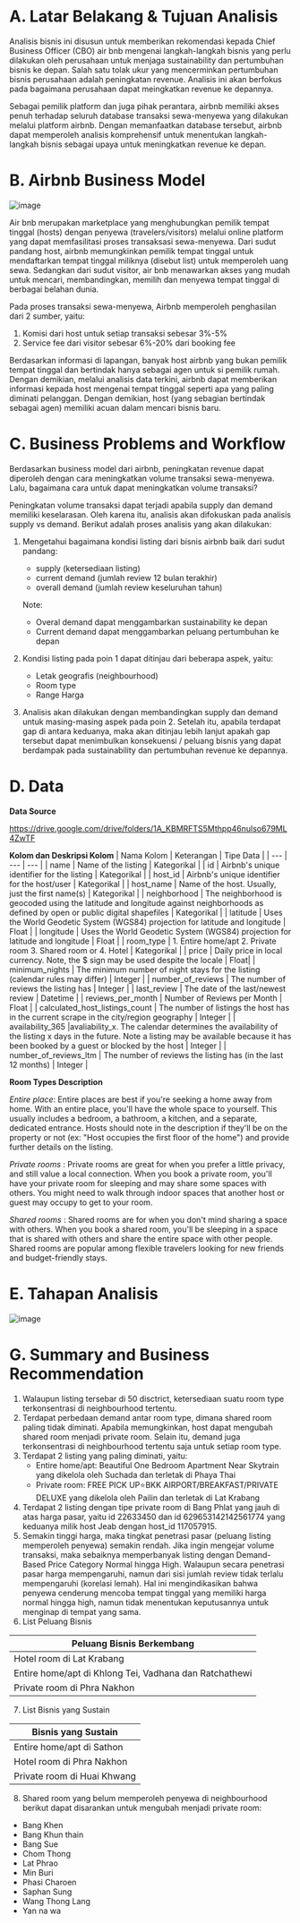 # A. Latar Belakang & Tujuan Analisis

Analisis bisnis ini disusun untuk memberikan rekomendasi kepada Chief Business Officer (CBO) air bnb mengenai langkah-langkah bisnis yang perlu dilakukan oleh perusahaan untuk menjaga sustainability dan pertumbuhan bisnis ke depan. Salah satu tolak ukur yang mencerminkan pertumbuhan bisnis perusahaan adalah peningkatan revenue. Analisis ini akan berfokus pada bagaimana perusahaan dapat meingkatkan revenue ke depannya.

Sebagai pemilik platform dan juga pihak perantara, airbnb memiliki akses penuh terhadap seluruh database transaksi sewa-menyewa yang dilakukan melalui platform airbnb. Dengan memanfaatkan database tersebut, airbnb dapat memperoleh analisis komprehensif untuk menentukan langkah-langkah bisnis sebagai upaya untuk meningkatkan revenue ke depan.

# B. Airbnb Business Model

![image](https://github.com/user-attachments/assets/2ad769ae-545b-4888-83cc-28d63e9ce47b)

Air bnb merupakan marketplace yang menghubungkan pemilik tempat tinggal (hosts) dengan penyewa (travelers/visitors) melalui online platform yang dapat memfasilitasi proses transaksasi sewa-menyewa. Dari sudut pandang host, airbnb memungkinkan pemilik tempat tinggal untuk mendaftarkan tempat tinggal miliknya (disebut list) untuk memperoleh uang sewa. Sedangkan dari sudut visitor, air bnb menawarkan akses yang mudah untuk mencari, membandingkan, memilih dan menyewa tempat tinggal di berbagai belahan dunia.

Pada proses transaksi sewa-menyewa, Airbnb memperoleh penghasilan dari 2 sumber, yaitu:
1. Komisi dari host untuk setiap transaksi sebesar 3%-5%
2. Service fee dari visitor sebesar 6%-20% dari booking fee

Berdasarkan informasi di lapangan, banyak host airbnb yang bukan pemilik tempat tinggal dan bertindak hanya sebagai agen untuk si pemilik rumah. Dengan demikian, melalui analisis data terkini, airbnb dapat memberikan informasi kepada host mengenai tempat tinggal seperti apa yang paling diminati pelanggan. Dengan demikian, host (yang sebagian bertindak sebagai agen)  memiliki acuan dalam mencari bisnis baru.

# C. Business Problems and Workflow
Berdasarkan business model dari airbnb, peningkatan revenue dapat diperoleh dengan cara meningkatkan volume transaksi sewa-menyewa. Lalu, bagaimana cara untuk dapat meningkatkan volume transaksi?

Peningkatan volume transaksi dapat terjadi apabila supply dan demand memiliki keselarasan. Oleh karena itu, analisis akan difokuskan pada analisis supply vs demand. Berikut adalah proses analisis yang akan dilakukan:

1. Mengetahui bagaimana kondisi listing dari bisnis airbnb baik dari sudut pandang:
    - supply (ketersediaan listing)
    - current demand (jumlah review 12 bulan terakhir)
    - overall demand (jumlah review keseluruhan tahun)
    
    Note:
    - Overal demand dapat menggambarkan sustainability ke depan
    - Current demand dapat menggambarkan peluang pertumbuhan ke depan
    
1. Kondisi listing pada poin 1 dapat ditinjau dari beberapa aspek, yaitu:
    - Letak geografis (neighbourhood)
    - Room type
    - Range Harga
1. Analisis akan dilakukan dengan membandingkan supply dan demand untuk masing-masing aspek pada poin 2. Setelah itu, apabila terdapat gap di antara keduanya, maka akan ditinjau lebih lanjut apakah gap tersebut dapat menimbulkan konsekuensi / peluang bisnis yang dapat berdampak pada sustainability dan pertumbuhan revenue ke depannya.

# D. Data
**Data Source**

https://drive.google.com/drive/folders/1A_KBMRFTS5Mthpp46nulso679ML4ZwTF

**Kolom dan Deskripsi Kolom**
| Nama Kolom | Keterangan | Tipe Data |
| --- | --- | --- |
| name | Name of the listing | Kategorikal |
| id | Airbnb's unique identifier for the listing | Kategorikal |
| host_id | Airbnb's unique identifier for the host/user | Kategorikal |
| host_name | Name of the host. Usually, just the first name(s) | Kategorikal |
| neighborhood | The neighborhood is geocoded using the latitude and longitude against neighborhoods as defined by open or public digital shapefiles | Kategorikal |
| latitude | Uses the World Geodetic System (WGS84) projection for latitude and longitude | Float |
| longitude | Uses the World Geodetic System (WGS84) projection for latitude and longitude | Float |
| room_type | 1. Entire home/apt 2. Private room 3. Shared room or 4. Hotel | Kategorikal |
| price | Daily price in local currency. Note, the $ sign may be used despite the locale | Float|
| minimum_nights | The minimum number of night stays for the listing (calendar rules may differ) | Integer |
| number_of_reviews | The number of reviews the listing has | Integer |
| last_review | The date of the last/newest review | Datetime |
| reviews_per_month | Number of Reviews per Month | Float |
| calculated_host_listings_count | The number of listings the host has in the current scrape in the city/region geography | Integer |
| availability_365 |avaliability_x. The calendar determines the availability of the listing x days in the future. Note a listing may be available because it has been booked by a guest or blocked by the host | Integer |
| number_of_reviews_ltm | The number of reviews the listing has (in the last 12 months) |  Integer |



**Room Types Description**

*Entire place*: Entire places are best if you're seeking a home away from home. With an entire place, you'll have the whole space to yourself. This usually includes a bedroom, a bathroom, a kitchen, and a separate, dedicated entrance. Hosts should note in the description if they'll be on the property or not (ex: "Host occupies the first floor of the home") and provide further details on the listing.

*Private rooms* : Private rooms are great for when you prefer a little privacy, and still value a local connection. When you book a private room, you'll have your private room for sleeping and may share some spaces with others. You might need to walk through indoor spaces that another host or guest may occupy to get to your room.

*Shared rooms* : Shared rooms are for when you don't mind sharing a space with others. When you book a shared room, you'll be sleeping in a space that is shared with others and share the entire space with other people. Shared rooms are popular among flexible travelers looking for new friends and budget-friendly stays.

# E. Tahapan Analisis
![image](https://github.com/user-attachments/assets/eecfa1b3-102a-405a-aa78-ea281a831534)

# G. Summary and Business Recommendation

1. Walaupun listing tersebar di 50 disctrict, ketersediaan suatu room type terkonsentrasi di neighbourhood tertentu. 
2. Terdapat perbedaan demand antar room type, dimana shared room paling tidak diminati. Apabila memungkinkan, host dapat mengubah shared room menjadi private room. Selain itu, demand juga terkonsentrasi di neighbourhood tertentu saja untuk setiap room type.
3. Terdapat 2 listing yang paling diminati, yaitu:
    - Entire home/apt: Beautiful One Bedroom Apartment Near Skytrain yang dikelola oleh Suchada dan terletak di Phaya Thai
    - Private room: FREE PICK UP⭐BKK AIRPORT/BREAKFAST/PRIVATE DELUXE yang dikelola oleh Pailin dan terletak di Lat Krabang
4. Terdapat 2 listing dengan tipe private room di Bang Phlat yang jauh di atas harga pasar, yaitu id 22633450 dan id 629653142142561774 yang keduanya milik host Jeab dengan host_id 117057915.
5. Semakin tinggi harga, maka tingkat penetrasi pasar (peluang listing memperoleh penyewa) semakin rendah. Jika ingin mengejar volume transaksi, maka sebaiknya memperbanyak listing dengan Demand-Based Price Category Normal hingga High. Walaupun secara penetrasi pasar harga mempengaruhi, namun dari sisi jumlah review tidak terlalu mempengaruhi (korelasi lemah). Hal ini mengindikasikan bahwa penyewa cenderung mencoba tempat tinggal yang memiliki harga normal hingga high, namun tidak menentukan keputusannya untuk menginap di tempat yang sama.
6. List Peluang Bisnis

|Peluang Bisnis Berkembang|
|---|
|Hotel room di Lat Krabang|
|Entire home/apt di Khlong Tei, Vadhana dan Ratchathewi|
|Private room di Phra Nakhon|

7. List Bisnis yang Sustain

|Bisnis yang Sustain|
|---|
|Entire home/apt di Sathon|
|Hotel room di Phra Nakhon|
|Private room di Huai Khwang|

8. Shared room yang belum memperoleh penyewa di neighbourhood berikut dapat disarankan untuk mengubah menjadi private room:
- Bang Khen
- Bang Khun thain
- Bang Sue
- Chom Thong
- Lat Phrao
- Min Buri
- Phasi Charoen
- Saphan Sung
- Wang Thong Lang
- Yan na wa



